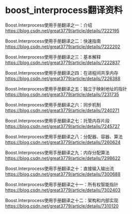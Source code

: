# boost_interprocess翻译资料

Boost.Interprocess使用手册翻译之一：介绍
https://blog.csdn.net/great3779/article/details/7222195

Boost.Interprocess使用手册翻译之二：快速指南
https://blog.csdn.net/great3779/article/details/7222202

Boost.Interprocess使用手册翻译之三：基本解释 
https://blog.csdn.net/great3779/article/details/7222837

Boost.Interprocess使用手册翻译之四：在进程间共享内存
https://blog.csdn.net/great3779/article/details/7226388

Boost.Interprocess使用手册翻译之五：独立于映射地址的指针
https://blog.csdn.net/great3779/article/details/7231735

Boost.Interprocess使用手册翻译之六：同步机制
https://blog.csdn.net/great3779/article/details/7240271

Boost.Interprocess使用手册翻译之七：托管内存片段
https://blog.csdn.net/great3779/article/details/7245727

Boost.Interprocess使用手册翻译之八：分配器、容器、算法
https://blog.csdn.net/great3779/article/details/7260624

Boost.Interprocess使用手册翻译之九：内存分配算法
https://blog.csdn.net/great3779/article/details/7298622

Boost.Interprocess使用手册翻译之十：直接输入输出流
https://blog.csdn.net/great3779/article/details/7300688

Boost.Interprocess使用手册翻译之十一：所有权智能指针
https://blog.csdn.net/great3779/article/details/7302403

Boost.Interprocess使用手册翻译之十二：架构和内部实现
https://blog.csdn.net/great3779/article/details/7310120
